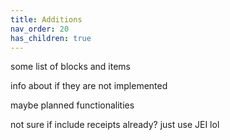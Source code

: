 ```yaml
---
title: Additions
nav_order: 20
has_children: true
---
```


some list of blocks and items

info about if they are not implemented

maybe planned functionalities

not sure if include receipts already? just use JEI lol

